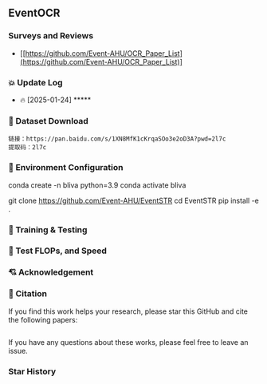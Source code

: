 ## EventOCR



### Surveys and Reviews 

* [[https://github.com/Event-AHU/OCR_Paper_List](https://github.com/Event-AHU/OCR_Paper_List)] 


### :collision: Update Log 
* :fire: [2025-01-24] *****  


### :dvd:  Dataset Download 
```
链接：https://pan.baidu.com/s/1XN8MfK1cKrqaSOo3e2oD3A?pwd=2l7c 
提取码：2l7c 
```

### :hammer: Environment Configuration 
conda create -n bliva python=3.9
conda activate bliva

git clone https://github.com/Event-AHU/EventSTR
cd EventSTR
pip install -e .

### :hammer: Training & Testing 


### :hammer: Test FLOPs, and Speed 


### :cupid: Acknowledgement 




### :newspaper: Citation 
If you find this work helps your research, please star this GitHub and cite the following papers: 
```bibtex

```

If you have any questions about these works, please feel free to leave an issue. 



### Star History
